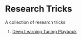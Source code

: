 # Research Tricks
A collection of research tricks

1. [Deep Learning Tuning Playbook](https://github.com/google-research/tuning_playbook)
